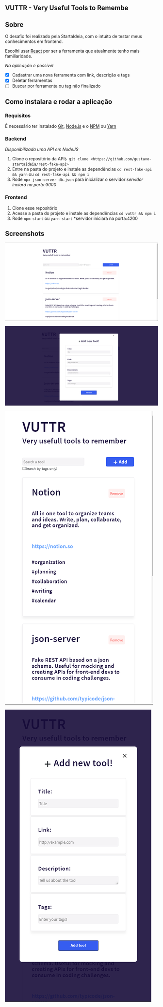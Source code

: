 ## VUTTR - Very Useful Tools to Remembe

## Sobre

O desafio foi realizado pela StartaIdeia, com o intuíto de testar meus conhecimentos em frontend.

Escolhi usar [React](https://pt-br.reactjs.org/) por ser a ferramenta que atualmente tenho mais familiaridade.

*Na aplicação é possível*
- [x] Cadastrar uma nova ferramenta com link, descrição e tags
- [x] Deletar ferramentas
- [ ] Buscar por ferramenta ou tag não finalizado

## Como instalara e rodar a aplicação

### Requisitos

É necessário ter instalado [Git](https://git-scm.com), [Node.js](https://nodejs.org/en/) e o [NPM](https://www.npmjs.com/) ou [Yarn](https://yarnpkg.com/)

### Backend

*Disponibilizada uma API em NodeJS*

  1. Clone o repositório da API```$ git clone <https://github.com/gustavo-startaideia/rest-fake-api>```
  2. Entre na pasta do projeto e instale as dependências ```cd rest-fake-api && yarn``` ou ```cd rest-fake-api && npm i```
  3. Rode ```npx json-server db.json``` para inicializar o servidor
  *servidor inciará na porta:3000*
  
### Frontend

  1. Clone esse repositório
  2. Acesse a pasta do projeto e instale as dependências ```cd vuttr && npm i```
  3. Rode ```npm start``` ou ```yarn start```
  *servidor iniciará na porta:4200
  
## Screenshots

<p aling="center">
    <img src="src/assets/to_readme/Home 1920x1080.png.png">
</p>
<p aling="center">
    <img src="src/assets/to_readme/Add tool 1920x1080.png.png">
</p>
<p aling="center">
    <img src="src/assets/to_readme/Home Mobile.png.png">
</p>
<p aling="center" justify="center">
    <img src="src/assets/to_readme/Add tool Mobile.png.png">
</p>
